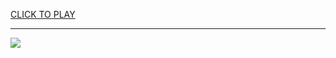 
<a href="https://premium76.site?title=2_player_games_soccer_unblocked&ref=13M">CLICK TO PLAY</a></h3>
<hr>

<a href="https://premium76.site?title=2_player_games_soccer_unblocked&ref=13M"><img src="https://clearcache.store/games.png"></a>


